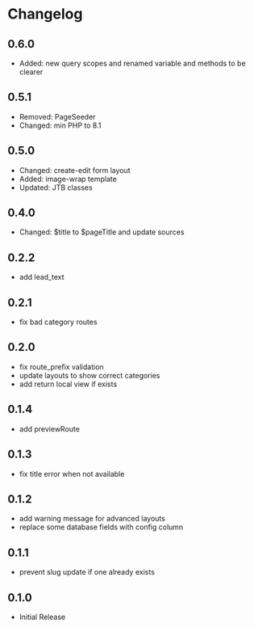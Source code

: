 # Changelog

## 0.6.0
- Added: new query scopes and renamed variable and methods to be clearer

## 0.5.1
- Removed: PageSeeder
- Changed: min PHP to 8.1

## 0.5.0
- Changed: create-edit form layout
- Added: image-wrap template
- Updated: JTB classes

## 0.4.0
- Changed: $title to $pageTitle and update sources

## 0.2.2
- add lead_text

## 0.2.1
- fix bad category routes

## 0.2.0
- fix route_prefix validation
- update layouts to show correct categories
- add return local view if exists

## 0.1.4
- add previewRoute

## 0.1.3
- fix title error when not available

## 0.1.2
- add warning message for advanced layouts
- replace some database fields with config column

## 0.1.1
- prevent slug update if one already exists

## 0.1.0
- Initial Release
